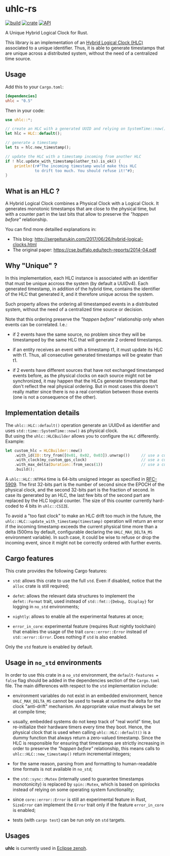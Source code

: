 # uhlc-rs

[![build](https://github.com/atolab/uhlc-rs/workflows/build/badge.svg)](https://github.com/atolab/uhlc-rs/actions?query=workflow%3Abuild)
[![crate](https://img.shields.io/crates/v/uhlc.svg)](https://crates.io/crates/uhlc)
[![API](https://img.shields.io/badge/api-latest-green.svg)](https://atolab.github.io/uhlc-rs)

A Unique Hybrid Logical Clock for Rust.

This library is an implementation of an [Hybrid Logical Clock (HLC)](https://cse.buffalo.edu/tech-reports/2014-04.pdf) associated to a unique identifier. Thus, it is able to generate timestamps that are unique across a distributed system, without the need of a centralized time source.

## Usage
Add this to your `Cargo.toml`:

```toml
[dependencies]
uhlc = "0.5"
```

Then in your code:
```rust
use uhlc::*;

// create an HLC with a generated UUID and relying on SystemTime::now()
let hlc = HLC::default();

// generate a timestamp
let ts = hlc.new_timestamp();

// update the HLC with a timestamp incoming from another HLC
if ! hlc.update_with_timestamp(&other_ts).is_ok() {
    println!(r#"The incoming timestamp would make this HLC
             to drift too much. You should refuse it!"#);
}
```

## What is an HLC ?
A Hybrid Logical Clock combines a Physical Clock with a Logical Clock.
It generates monotonic timestamps that are close to the physical time, but with a
counter part in the last bits that allow to preserve the _"happen before"_ relationship.

You can find more detailled explanations in:
 - This blog: http://sergeiturukin.com/2017/06/26/hybrid-logical-clocks.html
 - The original paper: https://cse.buffalo.edu/tech-reports/2014-04.pdf

## Why "Unique" ?
In this implementation, each HLC instance is associated with an identifier that must be
unique accross the system (by default a UUIDv4). Each generated timestamp, in addition
of the hybrid time, contains the identifier of the HLC that generated it, and it
therefore unique across the system.

Such property allows the ordering all timestamped events in a distributed system, without
the need of a centralized time source or decision.

Note that this ordering preserve the _"happen before"_ relationship only when events can
be correlated. I.e.:

 * if 2 events have the same source, no problem since they will be timestamped by the
   same HLC that will generate 2 ordered timestamps.

 * if an entity receives an event with a timestamp t1, it must update its HLC with t1.
   Thus, all consecutive generated timestamps will be greater than t1.

 * if 2 events have different sources that have not exchanged timestamped events before,
   as the physical clocks on each source might not be synchronized, it may happen that
   the HLCs generate timestamps that don't reflect the real physical ordering.
   But in most cases this doesn't really matter since there is no a real correlation
   between those events (one is not a consequence of the other).

## Implementation details
The `uhlc::HLC::default()` operation generate an UUIDv4 as identifier and uses
`std::time::SystemTime::now()` as physical clock.  
But using the `uhlc::HLCBuilder` allows you to configure the `HLC` differently. Example:  
```Rust
let custom_hlc = HLCBuilder::new()
    .with_id(ID::try_from([0x01, 0x02, 0x03]).unwrap())     // use a custom identifier
    .with_clock(my_custom_gps_clock)                        // use a custom physical clock (e.g. using GPS as time source)
    .with_max_delta(Duration::from_secs(1))                 // use a custom maximum delta (see explanations below)
    .build();

```

A `uhlc::HLC::NTP64` time is 64-bits unsigned integer as specified in
[RFC-5909](https://tools.ietf.org/html/rfc5905#section-6).
The first 32-bits part is the number of second since the EPOCH of the physical clock,
and the second 32-bits part is the fraction of second.
In case its generated by an HLC, the last few bits of the second part are replaced
by the HLC logical counter. The size of this counter currently hard-coded to 4 bits
in `uhlc::CSIZE`.

To avoid a "too fast clock" to make an HLC drift too much in the future, the
`uhlc::HLC::update_with_timestamp(timestamp)` operation will return an error if the
incoming timestamp exceeds the current physical time more than a delta
(500ms by default, configurable declaring the `UHLC_MAX_DELTA_MS` environment variable).
In such case, it could be wise to refuse or drop the incoming event,
since it might not be correctly ordered with further events.

## Cargo features
This crate provides the following Cargo features:

 * `std`: allows this crate to use the full `std`. Even if disabled, notice that the
   `alloc` crate is still required;

 * `defmt`: allows the relevant data structures to implement the `defmt::Format` trait,
   used instead of `std::fmt::{Debug, Display}` for logging in `no_std` environments;

 * `nightly`: allows to enable all the experimental features at once;

 * `error_in_core`: experimental feature (requires Rust nightly toolchain) that enables
   the usage of the trait `core::error::Error` instead of `std::error::Error`. Does nothing
   if `std` is also enabled.

Only the `std` feature is enabled by default.

## Usage in `no_std` environments
In order to use this crate in a `no_std` environment, the `default-features = false` flag
should be added in the dependencies section of the `Cargo.toml` file. The main differences
with respect to the `std` implementation include:

 * environment variables do not exist in an embedded environment, hence `UHLC_MAX_DELTA_MS`
   cannot be used to tweak at runtime the delta for the clock "anti-drift" mechanism. An
   appropriate value must always be set at compile time;

 * usually, embedded systems do not keep track of "real world" time, but re-initialize their
   hardware timers every time they boot. Hence, the physical clock that is used when calling
   `uhlc::HLC::default()` is a dummy function that always return a zero-valued timestamp.
   Since the HLC is responsible for ensuring that timestamps are strictly increasing in order
   to preserve the _"happen before"_ relationship, this means calls to
   `uhlc::HLC::new_timestamp()` return incremental integers;

 * for the same reason, parsing from and formatting to human-readable time formats is not
   available in `no_std`;

 * the `std::sync::Mutex` (internally used to guarantee timestamps monotonicity) is replaced
   by `spin::Mutex`, which is based on spinlocks instead of relying on some operating system
   functionality;

 * since `core::error::Error` is still an experimental feature in Rust, `SizeError`
   can implement the `Error` trait only if the feature `error_in_core` is enabled;

 * tests (with `cargo test`) can be run only on `std` targets.

## Usages
**uhlc** is currently used in [Eclipse zenoh](https://github.com/eclipse-zenoh/zenoh).
